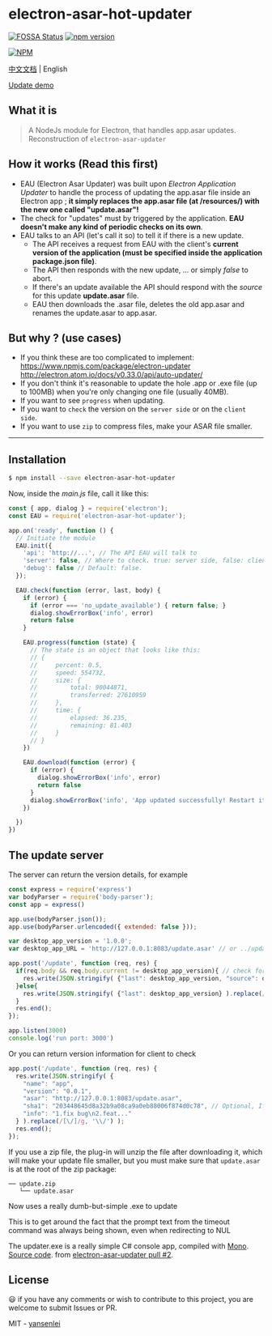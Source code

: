 # electron-asar-hot-updater

[![FOSSA Status](https://app.fossa.io/api/projects/git%2Bgithub.com%2Fyansenlei%2Felectron-asar-hot-updater.svg?type=shield)](https://app.fossa.io/projects/git%2Bgithub.com%2Fyansenlei%2Felectron-asar-hot-updater?ref=badge_shield)
[![npm version](https://badge.fury.io/js/electron-asar-hot-updater.svg)](https://badge.fury.io/js/electron-asar-hot-updater)

[![NPM](https://nodei.co/npm/electron-asar-hot-updater.png)](https://nodei.co/npm/electron-asar-hot-updater/)

[中文文档](README-CN.md) | English

[Update demo](https://github.com/yansenlei/asar-update-project)

## What it is
> A NodeJs module for Electron, that handles app.asar updates. Reconstruction of `electron-asar-updater`

## How it works (Read this first)
* EAU (Electron Asar Updater) was built upon _Electron Application Updater_ to handle the process of updating the app.asar file inside an Electron app ; **it simply replaces the app.asar file (at /resources/) with the new one called "update.asar"!**
* The check for "updates" must by triggered by the application. **EAU doesn't make any kind of periodic checks on its own**.
* EAU talks to an API (let's call it so) to tell it if there is a new update.
    * The API receives a request from EAU with the client's **current version of the application (must be specified inside the application package.json file)**.
    * The API then responds with the new update, ... or simply *false* to abort.
    * If there's an update available the API should respond with the *source* for this update **update.asar** file.
    * EAU then downloads the .asar file, deletes the old app.asar and renames the update.asar to app.asar.

## But why ? (use cases)
* If you think these are too complicated to implement:
https://www.npmjs.com/package/electron-updater
http://electron.atom.io/docs/v0.33.0/api/auto-updater/
* If you don't think it's reasonable to update the hole .app or .exe file (up to 100MB) when you're only changing one file (usually 40MB).
* If you want to see `progress` when updating.
* If you want to `check` the version on the `server side` or on the `client side`.
* If you want to use `zip` to compress files, make your ASAR file smaller.

---

## Installation
```bash
$ npm install --save electron-asar-hot-updater
```
Now, inside the *main.js* file, call it like this:
```js
const { app, dialog } = require('electron');
const EAU = require('electron-asar-hot-updater');

app.on('ready', function () {
  // Initiate the module
  EAU.init({
    'api': 'http://...', // The API EAU will talk to
    'server': false, // Where to check. true: server side, false: client side, default: true.
    'debug': false // Default: false.
  });

  EAU.check(function (error, last, body) {
    if (error) {
      if (error === 'no_update_available') { return false; }
      dialog.showErrorBox('info', error)
      return false
    }

    EAU.progress(function (state) {
      // The state is an object that looks like this:
      // {
      //     percent: 0.5,               
      //     speed: 554732,              
      //     size: {
      //         total: 90044871,        
      //         transferred: 27610959   
      //     },
      //     time: {
      //         elapsed: 36.235,        
      //         remaining: 81.403       
      //     }
      // }
    })

    EAU.download(function (error) {
      if (error) {
        dialog.showErrorBox('info', error)
        return false
      }
      dialog.showErrorBox('info', 'App updated successfully! Restart it please.')
    })

  })
})
```

## The update server
The server can return the version details, for example
```js
const express = require('express')
var bodyParser = require('body-parser');
const app = express()

app.use(bodyParser.json());
app.use(bodyParser.urlencoded({ extended: false }));

var desktop_app_version = '1.0.0';
var desktop_app_URL = 'http://127.0.0.1:8083/update.asar' // or ../update.zip

app.post('/update', function (req, res) {
  if(req.body && req.body.current != desktop_app_version){ // check for server side
    res.write(JSON.stringify( {"last": desktop_app_version, "source": desktop_app_URL} ).replace(/[\/]/g, '\\/') );
  }else{
    res.write(JSON.stringify( {"last": desktop_app_version} ).replace(/[\/]/g, '\\/') );
  }
  res.end();
});

app.listen(3000)
console.log('run port: 3000')
```
Or you can return version information for client to check
```js
app.post('/update', function (req, res) {
  res.write(JSON.stringify( {
    "name": "app",
    "version": "0.0.1",
    "asar": "http://127.0.0.1:8083/update.asar",
    "sha1": "203448645d8a32b9a08ca9a0eb88006f874d0c78", // Optional, If set, verify `asar` file legitimacy
    "info": "1.fix bug\n2.feat..."
  } ).replace(/[\/]/g, '\\/') );
  res.end();
});
```
If you use a zip file, the plug-in will unzip the file after downloading it, which will make your update file smaller, but you must make sure that `update.asar` is at the root of the zip package:
```
── update.zip
   └── update.asar
```

Now uses a really dumb-but-simple .exe to update

This is to get around the fact that the prompt text from the timeout command was always being shown, even when redirecting to NUL

The updater.exe is a really simple C# console app, compiled with [Mono](http://www.mono-project.com).
[Source code](./updater.cs). from [electron-asar-updater pull #2](https://github.com/whitesmith/electron-asar-updater/pull/2).

## License

:smiley: if you have any comments or wish to contribute to this project, you are welcome to submit Issues or PR.

MIT - [yansenlei](https://github.com/yansenlei)
